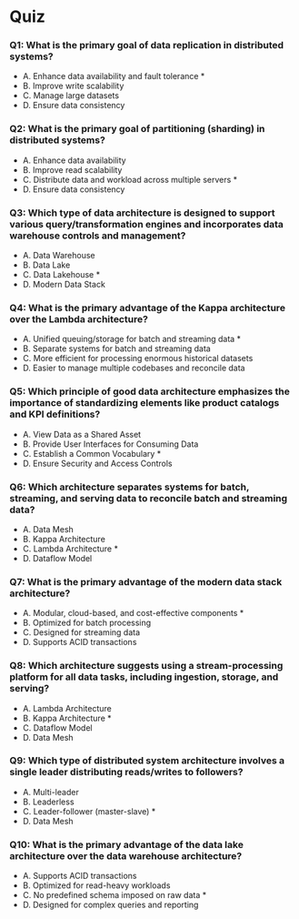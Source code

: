 # Quiz

### Q1: What is the primary goal of data replication in distributed systems?

- A. Enhance data availability and fault tolerance \*
- B. Improve write scalability
- C. Manage large datasets
- D. Ensure data consistency

### Q2: What is the primary goal of partitioning (sharding) in distributed systems?

- A. Enhance data availability
- B. Improve read scalability
- C. Distribute data and workload across multiple servers \*
- D. Ensure data consistency

### Q3: Which type of data architecture is designed to support various query/transformation engines and incorporates data warehouse controls and management?

- A. Data Warehouse
- B. Data Lake
- C. Data Lakehouse \*
- D. Modern Data Stack

### Q4: What is the primary advantage of the Kappa architecture over the Lambda architecture?

- A. Unified queuing/storage for batch and streaming data \*
- B. Separate systems for batch and streaming data
- C. More efficient for processing enormous historical datasets
- D. Easier to manage multiple codebases and reconcile data

### Q5: Which principle of good data architecture emphasizes the importance of standardizing elements like product catalogs and KPI definitions?

- A. View Data as a Shared Asset
- B. Provide User Interfaces for Consuming Data
- C. Establish a Common Vocabulary \*
- D. Ensure Security and Access Controls

### Q6: Which architecture separates systems for batch, streaming, and serving data to reconcile batch and streaming data?

- A. Data Mesh
- B. Kappa Architecture
- C. Lambda Architecture \*
- D. Dataflow Model

### Q7: What is the primary advantage of the modern data stack architecture?

- A. Modular, cloud-based, and cost-effective components \*
- B. Optimized for batch processing
- C. Designed for streaming data
- D. Supports ACID transactions

### Q8: Which architecture suggests using a stream-processing platform for all data tasks, including ingestion, storage, and serving?

- A. Lambda Architecture
- B. Kappa Architecture \*
- C. Dataflow Model
- D. Data Mesh

### Q9: Which type of distributed system architecture involves a single leader distributing reads/writes to followers?

- A. Multi-leader
- B. Leaderless
- C. Leader-follower (master-slave) \*
- D. Data Mesh

### Q10: What is the primary advantage of the data lake architecture over the data warehouse architecture?

- A. Supports ACID transactions
- B. Optimized for read-heavy workloads
- C. No predefined schema imposed on raw data \*
- D. Designed for complex queries and reporting
